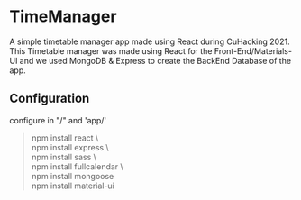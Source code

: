 # TimeManager
 A simple timetable manager app made using React during CuHacking 2021. This Timetable manager was made using React for the Front-End/Materials-UI and we used MongoDB & Express to create the BackEnd Database of the app.


## Configuration  

configure in "/" and 'app/'  

> npm install react \  
> npm install express \  
> npm install sass \  
> npm install fullcalendar \  
> npm install mongoose \
> npm install material-ui
